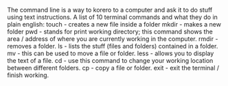 The command line is a way to korero to a computer and ask it to do stuff using text instructions. 
A list of 10 terminal commands and what they do in plain english: 
touch - creates a new file inside a folder 
mkdir - makes a new folder 
pwd - stands for print working directory; this command shows the area / address of where you are currently working in the computer. 
rmdir - removes a folder. 
ls - lists the stuff (files and folders) contained in a folder. 
mv - this can be used to move a file or folder. 
less - allows you to display the text of a file. 
cd - use this command to change your working location between different folders. 
cp - copy a file or folder. 
exit - exit the terminal / finish working. 
